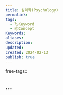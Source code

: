 ```yaml
---
title: 심리학(Psychology)
permalink: 
tags:
  - 🏷️Keyword
  - 📦Concept
Keywords: 
aliases: 
description: 
updated: 
created: 2024-02-13
publish: true
---
```

free-tags:: 

## ...